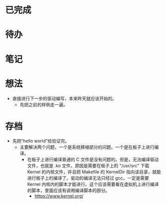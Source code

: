 # 已完成

# 待办

# 笔记

# 想法
- 直接进行下一步的驱动编写，本来昨天就应该开始的。
	- 先把之前的样例走一遍。

# 存档
- 先把“hello world”给验证完。
	- 主要解决两个问题，一个是系统移植部分的问题。一个是在板子上进行编译。
		- 在板子上进行编译普通的 C 文件是没有问题的。但是，无法编译驱动文件，也就是 .ko 文件。原因是需要在板子上的 "/usr/src" 下载 Kernel 的内核文件，并且把 Makefile 的 KernelDir 指向该目录，就能进行板子上的编译了。驱动的编译无法只经过 gcc，一定是需要 Kernel 内核内的脚本才能进行。这个应该需要看在虚拟机上进行编译的脚本，里面应该有调用编译脚本的部分。
			- https://www.kernel.org/